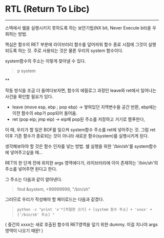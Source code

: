 # RTL (Return To Libc)

---




스택에서 쉘을 실행시키지 못하도록 하는 보안기법(NX bit, Never Execute bit)을 우회하는 방법.


핵심은 함수의 RET 부분에 라이브러리 함수를 덮어씌워 함수 종료 시점에 그것이 실행되도록 하는 것. 주로 사용되는 것은 물론 우리의 system 함수이다. 


system함수의 주소는 이렇게 찾아낼 수 있다.


> p system



**


작동 방식을 조금 더 들여다보자면, 함수의 에필로그 과정인 leave와 ret에서 일어나는 사건을 확인할 필요가 있다.


- leave (move esp, ebp ; pop ebp) -> 쌓여있던 지역변수들 공간 반환, ebp에는 이전 함수의 ebp가 pop되어 들어옴. 
- ret (pop eip; jmp eip) -> eip에 pop된 주소를 저장하고 거기로 짬푸한다,


이 때, 우리가 할 일은 BOF를 일으켜 system함수 주소를 ret에 넣어주는 것. 그럼 ret 이후 기존 함수가 종료되는 것이 아니라 새로운 함수(system)를 실행시키게 된다.


생각해보아야 할 것은 함수 인자를 넣는 방법. 쉘 실행을 위한 '/bin/sh'를 system함수에 넣어주고싶을 때... 


RET의 한 단계 전에 위치한 args 영역에다가, 라이브러리에 이미 존재하는 '/bin/sh'의 주소를 넣어주면 된다고 한다. 


그 주소는 다음과 같이 알아낸다.


> find &system, +99999999, "/bin/sh"


그러므로 우리가 작성해야 할 페이로드는 다음과 같겠다. 



> `python -c "print 'x'*[적절한 크기] + [system 함수 주소] + 'xxxx' + ['/bin/sh' 주소] "`


( 중간의 xxxx는 새로 호출된 함수의 RET영역을 덮기 위한 dummy. 이걸 지나야 args 영역이 나오기 때문! )






